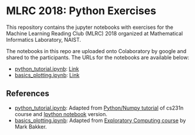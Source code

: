 # MLRC 2018: Python Exercises

This repository contains the jupyter notebooks with exercises for the Machine Learning Reading Club (MLRC) 2018 organized at Mathematical Informatics Laboratory, NAIST. 

The notebooks in this repo are uploaded onto Colaboratory by google and shared to the participants. The URLs for the notebooks are available below:
* [python_tutorial.ipynb](python_tutorial.ipynb): [Link](https://goo.gl/XSqTFS)
* [basics_plotting.ipynb](basics_plotting.ipynb): [Link](https://goo.gl/aQVvHu) 

## References
* [python_tutorial.ipynb](python_tutorial.ipynb): Adapted from [Python/Numpy tutorial](http://cs231n.github.io/python-numpy-tutorial/) of cs231n course and [Ipython notebook](https://github.com/kuleshov/cs228-material/blob/master/tutorials/python/cs228-python-tutorial.ipynb) version.
* [basics_plotting.ipynb](basics_plotting.ipynb): Adapted from [Exploratory Computing course](https://github.com/mbakker7/exploratory_computing_with_python) by Mark Bakker.  